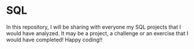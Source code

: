 # SQL
In this repository, I will be sharing with everyone my SQL projects that I would have analyzed. It may be a project, a challenge or an exercise that I would have completed! Happy coding!!
